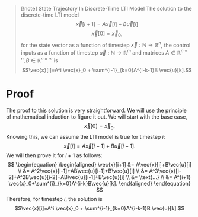 >[!note] State Trajectory In Discrete-Time LTI Model
>The solution to the discrete-time LTI model
>$$\vec{x}[i+1]=A \vec{x}[i]+B \vec{u}[i]$$
>$$\vec{x}[0]=\vec{x}_0,$$
>for the state vector as a function of timestep $\vec{x}: \mathbb{N} \to \mathbb{R}^n$, the control inputs as a function of timestep $\vec{u}: \mathbb{N} \to \mathbb{R}^m$ and matrices $A \in \mathbb{R}^{n \times n}, B \in \mathbb{R}^{n \times m}$ is
>$$\vec{x}[i]=A^i \vec{x}_0 + \sum^{i-1}_{k=0}A^{i-k-1}B \vec{u}[k].$$

# Proof
The proof to this solution is very straightforward. We will use the principle of mathematical induction to figure it out. We will start with the base case,
$$\vec{x}[0]=\vec{x}_0.$$
Knowing this, we can assume the LTI model is true for timestep $i$:
$$\vec{x}[i]=A \vec{x}[i-1]+B \vec{u}[i-1].$$
We will then prove it for $i+1$ as follows:
$$
\begin{equation}
	\begin{aligned}
		\vec{x}[i+1] &= A\vec{x}[i]+B\vec{u}[i] \\
					 &= A^2\vec{x}[i-1]+AB\vec{u}[i-1]+B\vec{u}[i] \\
					 &= A^3\vec{x}[i-2]+A^2B\vec{u}[i-2]+AB\vec{u}[i-1]+B\vec{u}[i] \\
					 &= \text{...} \\
					 &= A^{i+1} \vec{x}_0+\sum^{i}_{k=0}A^{i-k}B\vec{u}[k].
	\end{aligned}
\end{equation}
$$
Therefore, for timestep $i$, the solution is
$$\vec{x}[i]=A^i \vec{x}_0 + \sum^{i-1}_{k=0}A^{i-k-1}B \vec{u}[k].$$